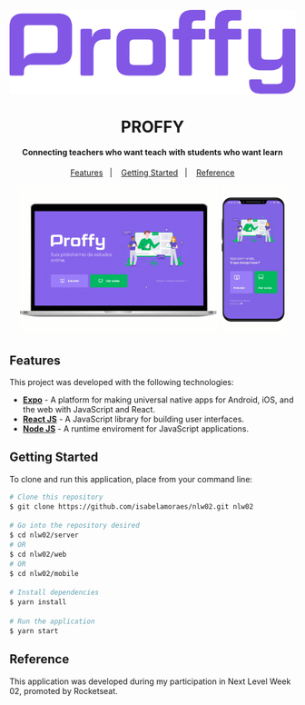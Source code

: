 <h1 align="center">
  <br>
    <img src="https://github.com/isabelamoraes/nlw02/blob/master/demo/logo.jpg?raw=true" alt="Proffy">
  <br>
  <br>
  PROFFY
</h1>

<h4 align="center">
  Connecting teachers who want teach with students who want learn
</h4>

<p align="center">
  <a href="#features">Features</a>&nbsp;&nbsp;&nbsp;|&nbsp;&nbsp;&nbsp;
  <a href="#getting-started">Getting Started</a>&nbsp;&nbsp;&nbsp;|&nbsp;&nbsp;&nbsp;
  <a href="#reference">Reference</a>
</p>

<p align="center">
  <img alt="Web Application Demo" src="https://github.com/isabelamoraes/nlw02/blob/master/demo/proffy.gif?raw=true" width="70%">
  <img alt="Mobile Application Demo" src="https://github.com/isabelamoraes/nlw02/blob/master/demo/proffy_app.gif?raw=true" width="23%">
</p>

## Features

This project was developed with the following technologies:

-  **[Expo](https://expo.io/)** - A platform for making universal native apps for Android, iOS, and the web with JavaScript and React.
-  **[React JS](https://reactjs.org/)** - A JavaScript library for building user interfaces.
-  **[Node JS](https://nodejs.org/)** - A runtime enviroment for JavaScript applications.

## Getting Started

To clone and run this application, place from your command line:

```bash
# Clone this repository
$ git clone https://github.com/isabelamoraes/nlw02.git nlw02

# Go into the repository desired
$ cd nlw02/server
# OR
$ cd nlw02/web
# OR
$ cd nlw02/mobile

# Install dependencies
$ yarn install

# Run the application
$ yarn start
```

## Reference

This application was developed during my participation in Next Level Week 02, promoted by Rocketseat.
